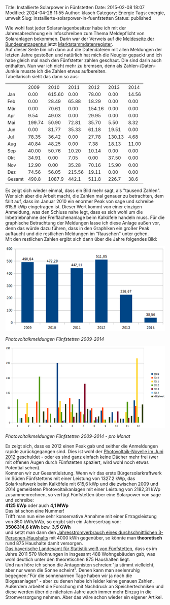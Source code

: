 Title: Installierte Solarpower in Fünfstetten
Date: 2015-02-08 18:07
Modified: 2024-04-28 11:55
Author: klasch
Category: Energie
Tags: energie, umwelt
Slug: installierte-solarpower-in-fuenfstetten
Status: published

Wie wohl fast jeder Solaranlagenbesitzer habe ich mit der Jahresabrechnung ein Infoschreiben zum Thema Meldepflicht von Solaranlagen bekommen. Darin war der Verweis auf die [Meldeseite der Bundesnetzagentur](http://www.bundesnetzagentur.de/cln_1432/DE/Sachgebiete/ElektrizitaetundGas/Unternehmen_Institutionen/ErneuerbareEnergien/Photovoltaik/DatenMeldgn_EEG-VergSaetze/DatenMeldgn_EEG-VergSaetze_node.html "Photovoltaikmeldeseite der Bundesnetzagentur")
 jetzt [Marktstammdatenregister](https://www.marktstammdatenregister.de/MaStR).  
Auf dieser Seite bin ich dann auf die Datendateien mit allen Meldungen der letzten Jahre gestoßen und natürlich hat mich die Neugier gepackt und ich habe gleich mal nach den Fünfstetter zahlen geschaut. Die sind darin auch enthalten. Nun war ich nicht mehr zu bremsen, denn als Zahlen-/Daten-Junkie musste ich die Zahlen etwas aufbereiten.  
Tabellarisch sieht das dann so aus:

|        |        |        |        |        |        |       |
| ------ | ------ | ------ | ------ | ------ | ------ | ----- |
|        | 2009   | 2010   | 2011   | 2012   | 2013   | 2014  |
| Jan    | 0.00   | 615.60 | 0.00   | 78.00  | 0.00   | 14.56 |
| Feb    | 0.00   | 28.49  | 65.88  | 18.29  | 0.00   | 0.00  |
| Mär    | 0.00   | 70.61  | 0.00   | 154.16 | 0.00   | 0.00  |
| Apr    | 9.54   | 49.03  | 0.00   | 29.95  | 0.00   | 0.00  |
| Mai    | 199.74 | 50.90  | 72.81  | 35.70  | 5.50   | 8.32  |
| Jun    | 0.00   | 81.77  | 35.33  | 61.18  | 19.51  | 0.00  |
| Jul    | 78.35  | 36.42  | 0.00   | 27.78  | 130.13 | 4.68  |
| Aug    | 40.84  | 48.25  | 0.00   | 7.38   | 18.13  | 11.00 |
| Sep    | 40.00  | 50.76  | 10.20  | 10.14  | 0.00   | 0.00  |
| Okt    | 34.91  | 0.00   | 7.05   | 0.00   | 37.50  | 0.00  |
| Nov    | 12.90  | 0.00   | 35.28  | 70.16  | 15.90  | 0.00  |
| Dez    | 74.56  | 56.05  | 215.56 | 19.11  | 0.00   | 0.00  |
| Gesamt | 490.8  | 1087.9 | 442.1  | 511.8  | 226.7  | 38.6  |

Es zeigt sich wieder einmal, dass ein Bild mehr sagt, als "tausend Zahlen". Wer sich aber die Arbeit macht, die Zahlen mal genauer zu betrachten, dem fällt auf, dass im Januar 2010 ein enormer Peak von sage und schreibe 615,6 kWp eingetragen ist. Dieser Wert kommt von einer einzigen Anmeldung, was den Schluss nahe legt, dass es sich wohl um die Inbetriebnahme der Freiflächenanlage beim Kalköfele handeln muss. Für die graphische Betrachtung der Meldungen lasse ich diese Anlage außen vor, denn das würde dazu führen, dass in den Graphiken ein großer Peak auftaucht und die restlichen Meldungen im "Rauschen" unter gehen.  
Mit den restlichen Zahlen ergibt sich dann über die Jahre folgendes Bild:

![Photovoltaikmeldungen Fünfstetten 2009-2014](../images/Photovoltaikmeldungen5town2009-2014.png )

_Photovoltaikmeldungen Fünfstetten 2009-2014_

![Photovoltaikmeldungen Fünfstetten 2009-2014 - pro Monat](../images/Photovoltaikmeldungen5town2009-2015monate.png)

_Photovoltaikmeldungen Fünfstetten 2009-2014 - pro Monat_

Es zeigt sich, dass es 2012 einen Peak gab und seither die Anmeldungen rapide zurückgegangen sind. Dies ist wohl der [Photovoltaik-Novelle im Juni 2012](http://de.wikipedia.org/wiki/Erneuerbare-Energien-Gesetz#Photovoltaik-Novelle_.28Juni_2012.29 "Photovoltaiknoveller 2012") geschuldet - oder es sind ganz einfach keine Dächer mehr frei (wer mit offenen Augen durch Fünfstetten spaziert, wird wohl noch etwas Potential sehen).  
Kommen wir zur Gesamtleistung. Wenn wir das erste Bürgersolarkraftwerk im Süden Fünfstettens mit einer Leistung von 1327.2 kWp, das Solarkraftwerk beim Kalköfele mit 615,6 kWp und die zwischen 2009 und 2014 gemeldeten Photovoltaikanlagen mit einer Leistung von 2182,31 kWp zusammenrechnen, so verfügt Fünfstetten über eine Solarpower von sage und schreibe:  
**4125 kWp** oder auch **4,1 MWp**  
Das ist schon eine Nummer\!  
Trifft man nun eine sehr konservative Annahme mit einer Ertragsleistung von 850 kWh/kWp, so ergibt sich ein Jahresertrag von:  
**3506314,6 kWh** bzw. **3,5 GWh**  
und setzt man dann den [Jahresstromverbrauch eines durchschnittlichen 3-Personen-Haushalts](https://www.stromspiegel.de/stromverbrauch-verstehen/stromverbrauch-3-personen-haushalt/) mit 4000 kWh gegenüber, so könnte man **theoretisch** rund 875 Haushalte damit versorgen.  
[Das bayerische Landesamt für Statistik weiß von Fünfstetten](https://www.statistik.bayern.de/statistikkommunal/09779148.pdf "Statistik von Fünfstetten"), dass es im Jahre 2011 570 Wohnungen in insgesamt 488 Wohngebäuden gab, was wohl deutlich unter den theoretischen 875 Haushalten liegt.  
Und nun höre ich schon die Antagonisten schreien:"ja stimmt vielleicht, aber nur wenn die Sonne scheint". Denen kann man seelenruhig begegnen:"Für die sonnenarmen Tage haben wir ja noch die Biogasanlagen" - aber zu denen habe ich leider keine genauen Zahlen. Außerdem arbeitet die Forschung mit Nachdruck an Speichertechniken und diese werden über die nächsten Jahre auch immer mehr Einzug in die Stromversorgung nehmen. Aber das wäre schon wieder ein eigener Artikel.
